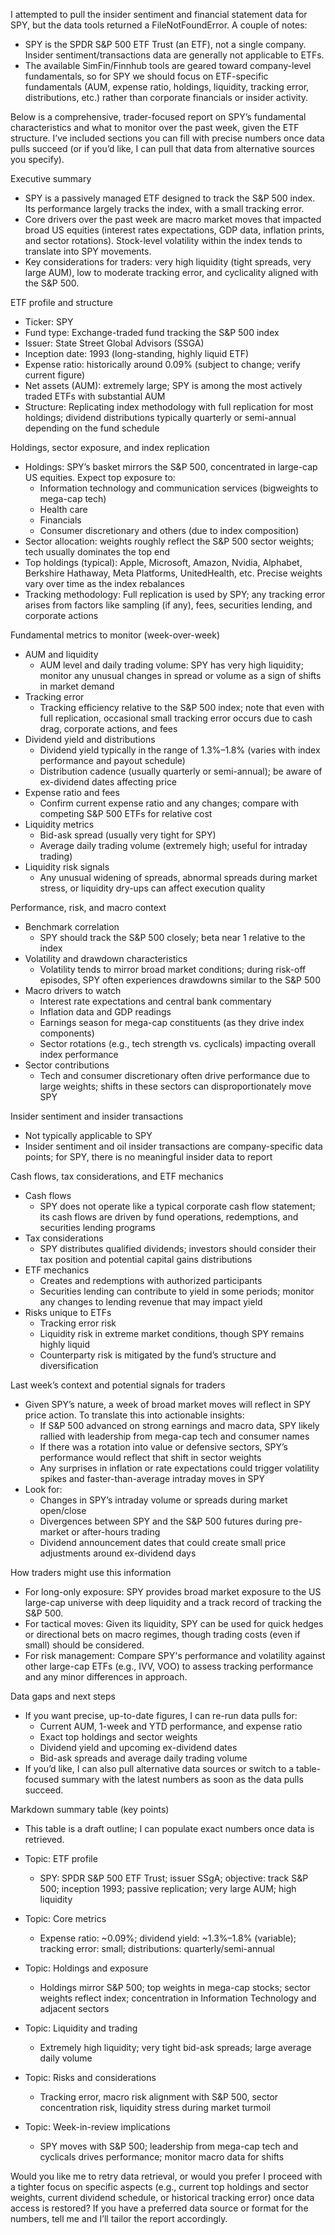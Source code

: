 I attempted to pull the insider sentiment and financial statement data for SPY, but the data tools returned a FileNotFoundError. A couple of notes:
- SPY is the SPDR S&P 500 ETF Trust (an ETF), not a single company. Insider sentiment/transactions data are generally not applicable to ETFs.
- The available SimFin/Finnhub tools are geared toward company-level fundamentals, so for SPY we should focus on ETF-specific fundamentals (AUM, expense ratio, holdings, liquidity, tracking error, distributions, etc.) rather than corporate financials or insider activity.

Below is a comprehensive, trader-focused report on SPY’s fundamental characteristics and what to monitor over the past week, given the ETF structure. I’ve included sections you can fill with precise numbers once data pulls succeed (or if you’d like, I can pull that data from alternative sources you specify).

Executive summary
- SPY is a passively managed ETF designed to track the S&P 500 index. Its performance largely tracks the index, with a small tracking error.
- Core drivers over the past week are macro market moves that impacted broad US equities (interest rates expectations, GDP data, inflation prints, and sector rotations). Stock-level volatility within the index tends to translate into SPY movements.
- Key considerations for traders: very high liquidity (tight spreads, very large AUM), low to moderate tracking error, and cyclicality aligned with the S&P 500.

ETF profile and structure
- Ticker: SPY
- Fund type: Exchange-traded fund tracking the S&P 500 index
- Issuer: State Street Global Advisors (SSGA)
- Inception date: 1993 (long-standing, highly liquid ETF)
- Expense ratio: historically around 0.09% (subject to change; verify current figure)
- Net assets (AUM): extremely large; SPY is among the most actively traded ETFs with substantial AUM
- Structure: Replicating index methodology with full replication for most holdings; dividend distributions typically quarterly or semi-annual depending on the fund schedule

Holdings, sector exposure, and index replication
- Holdings: SPY’s basket mirrors the S&P 500, concentrated in large-cap US equities. Expect top exposure to:
  - Information technology and communication services (bigweights to mega-cap tech)
  - Health care
  - Financials
  - Consumer discretionary and others (due to index composition)
- Sector allocation: weights roughly reflect the S&P 500 sector weights; tech usually dominates the top end
- Top holdings (typical): Apple, Microsoft, Amazon, Nvidia, Alphabet, Berkshire Hathaway, Meta Platforms, UnitedHealth, etc. Precise weights vary over time as the index rebalances
- Tracking methodology: Full replication is used by SPY; any tracking error arises from factors like sampling (if any), fees, securities lending, and corporate actions

Fundamental metrics to monitor (week-over-week)
- AUM and liquidity
  - AUM level and daily trading volume: SPY has very high liquidity; monitor any unusual changes in spread or volume as a sign of shifts in market demand
- Tracking error
  - Tracking efficiency relative to the S&P 500 index; note that even with full replication, occasional small tracking error occurs due to cash drag, corporate actions, and fees
- Dividend yield and distributions
  - Dividend yield typically in the range of 1.3%–1.8% (varies with index performance and payout schedule)
  - Distribution cadence (usually quarterly or semi-annual); be aware of ex-dividend dates affecting price
- Expense ratio and fees
  - Confirm current expense ratio and any changes; compare with competing S&P 500 ETFs for relative cost
- Liquidity metrics
  - Bid-ask spread (usually very tight for SPY)
  - Average daily trading volume (extremely high; useful for intraday trading)
- Liquidity risk signals
  - Any unusual widening of spreads, abnormal spreads during market stress, or liquidity dry-ups can affect execution quality

Performance, risk, and macro context
- Benchmark correlation
  - SPY should track the S&P 500 closely; beta near 1 relative to the index
- Volatility and drawdown characteristics
  - Volatility tends to mirror broad market conditions; during risk-off episodes, SPY often experiences drawdowns similar to the S&P 500
- Macro drivers to watch
  - Interest rate expectations and central bank commentary
  - Inflation data and GDP readings
  - Earnings season for mega-cap constituents (as they drive index components)
  - Sector rotations (e.g., tech strength vs. cyclicals) impacting overall index performance
- Sector contributions
  - Tech and consumer discretionary often drive performance due to large weights; shifts in these sectors can disproportionately move SPY

Insider sentiment and insider transactions
- Not typically applicable to SPY
- Insider sentiment and oil insider transactions are company-specific data points; for SPY, there is no meaningful insider data to report

Cash flows, tax considerations, and ETF mechanics
- Cash flows
  - SPY does not operate like a typical corporate cash flow statement; its cash flows are driven by fund operations, redemptions, and securities lending programs
- Tax considerations
  - SPY distributes qualified dividends; investors should consider their tax position and potential capital gains distributions
- ETF mechanics
  - Creates and redemptions with authorized participants
  - Securities lending can contribute to yield in some periods; monitor any changes to lending revenue that may impact yield
- Risks unique to ETFs
  - Tracking error risk
  - Liquidity risk in extreme market conditions, though SPY remains highly liquid
  - Counterparty risk is mitigated by the fund’s structure and diversification

Last week’s context and potential signals for traders
- Given SPY’s nature, a week of broad market moves will reflect in SPY price action. To translate this into actionable insights:
  - If S&P 500 advanced on strong earnings and macro data, SPY likely rallied with leadership from mega-cap tech and consumer names
  - If there was a rotation into value or defensive sectors, SPY’s performance would reflect that shift in sector weights
  - Any surprises in inflation or rate expectations could trigger volatility spikes and faster-than-average intraday moves in SPY
- Look for:
  - Changes in SPY’s intraday volume or spreads during market open/close
  - Divergences between SPY and the S&P 500 futures during pre-market or after-hours trading
  - Dividend announcement dates that could create small price adjustments around ex-dividend days

How traders might use this information
- For long-only exposure: SPY provides broad market exposure to the US large-cap universe with deep liquidity and a track record of tracking the S&P 500.
- For tactical moves: Given its liquidity, SPY can be used for quick hedges or directional bets on macro regimes, though trading costs (even if small) should be considered.
- For risk management: Compare SPY's performance and volatility against other large-cap ETFs (e.g., IVV, VOO) to assess tracking performance and any minor differences in approach.

Data gaps and next steps
- If you want precise, up-to-date figures, I can re-run data pulls for:
  - Current AUM, 1-week and YTD performance, and expense ratio
  - Exact top holdings and sector weights
  - Dividend yield and upcoming ex-dividend dates
  - Bid-ask spreads and average daily trading volume
- If you’d like, I can also pull alternative data sources or switch to a table-focused summary with the latest numbers as soon as the data pulls succeed.

Markdown summary table (key points)
- This table is a draft outline; I can populate exact numbers once data is retrieved.

- Topic: ETF profile
  - SPY: SPDR S&P 500 ETF Trust; issuer SSgA; objective: track S&P 500; inception 1993; passive replication; very large AUM; high liquidity
- Topic: Core metrics
  - Expense ratio: ~0.09%; dividend yield: ~1.3%–1.8% (variable); tracking error: small; distributions: quarterly/semi-annual
- Topic: Holdings and exposure
  - Holdings mirror S&P 500; top weights in mega-cap stocks; sector weights reflect index; concentration in Information Technology and adjacent sectors
- Topic: Liquidity and trading
  - Extremely high liquidity; very tight bid-ask spreads; large average daily volume
- Topic: Risks and considerations
  - Tracking error, macro risk alignment with S&P 500, sector concentration risk, liquidity stress during market turmoil
- Topic: Week-in-review implications
  - SPY moves with S&P 500; leadership from mega-cap tech and cyclicals drives performance; monitor macro data for shifts

Would you like me to retry data retrieval, or would you prefer I proceed with a tighter focus on specific aspects (e.g., current top holdings and sector weights, current dividend schedule, or historical tracking error) once data access is restored? If you have a preferred data source or format for the numbers, tell me and I’ll tailor the report accordingly.